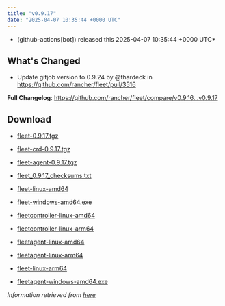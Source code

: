 ```yaml
---
title: "v0.9.17"
date: "2025-04-07 10:35:44 +0000 UTC"
---
```



*  (github-actions[bot]) released this 2025-04-07 10:35:44 +0000 UTC*


## What's Changed
* Update gitjob version to 0.9.24 by @thardeck in https://github.com/rancher/fleet/pull/3516


**Full Changelog**: https://github.com/rancher/fleet/compare/v0.9.16...v0.9.17




## Download

* [fleet-0.9.17.tgz](https://github.com/rancher/fleet/releases/download/v0.9.17/fleet-0.9.17.tgz)

* [fleet-crd-0.9.17.tgz](https://github.com/rancher/fleet/releases/download/v0.9.17/fleet-crd-0.9.17.tgz)

* [fleet-agent-0.9.17.tgz](https://github.com/rancher/fleet/releases/download/v0.9.17/fleet-agent-0.9.17.tgz)

* [fleet_0.9.17_checksums.txt](https://github.com/rancher/fleet/releases/download/v0.9.17/fleet_0.9.17_checksums.txt)

* [fleet-linux-amd64](https://github.com/rancher/fleet/releases/download/v0.9.17/fleet-linux-amd64)

* [fleet-windows-amd64.exe](https://github.com/rancher/fleet/releases/download/v0.9.17/fleet-windows-amd64.exe)

* [fleetcontroller-linux-amd64](https://github.com/rancher/fleet/releases/download/v0.9.17/fleetcontroller-linux-amd64)

* [fleetcontroller-linux-arm64](https://github.com/rancher/fleet/releases/download/v0.9.17/fleetcontroller-linux-arm64)

* [fleetagent-linux-amd64](https://github.com/rancher/fleet/releases/download/v0.9.17/fleetagent-linux-amd64)

* [fleetagent-linux-arm64](https://github.com/rancher/fleet/releases/download/v0.9.17/fleetagent-linux-arm64)

* [fleet-linux-arm64](https://github.com/rancher/fleet/releases/download/v0.9.17/fleet-linux-arm64)

* [fleetagent-windows-amd64.exe](https://github.com/rancher/fleet/releases/download/v0.9.17/fleetagent-windows-amd64.exe)



*Information retrieved from [here](https://github.com/rancher/fleet/releases/tag/v0.9.17)*

